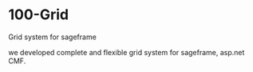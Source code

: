 100-Grid
========

Grid system for sageframe

we developed complete and flexible grid system for sageframe, asp.net CMF.
